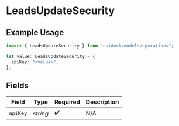 # LeadsUpdateSecurity

## Example Usage

```typescript
import { LeadsUpdateSecurity } from "apideck/models/operations";

let value: LeadsUpdateSecurity = {
  apiKey: "<value>",
};
```

## Fields

| Field              | Type               | Required           | Description        |
| ------------------ | ------------------ | ------------------ | ------------------ |
| `apiKey`           | *string*           | :heavy_check_mark: | N/A                |